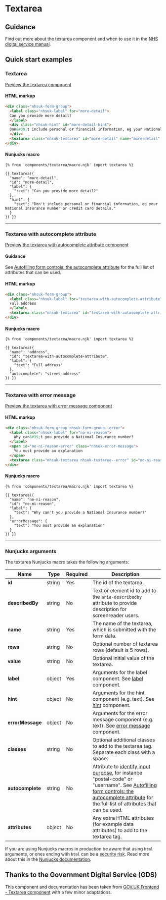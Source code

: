 # Textarea

## Guidance

Find out more about the textarea component and when to use it in the [NHS digital service manual](https://service-manual.nhs.uk/design-system/components/textarea).

## Quick start examples

### Textarea

[Preview the textarea component](https://ourfuturehealth.github.io/design-system-toolkit/components/textarea/index.html)

#### HTML markup

```html
<div class="nhsuk-form-group">
  <label class="nhsuk-label" for="more-detail">
  Can you provide more detail?
  </label>
  <div class="nhsuk-hint" id="more-detail-hint">
  Don&#39;t include personal or financial information, eg your National Insurance number or credit card details.
  </div>
  <textarea class="nhsuk-textarea" id="more-detail" name="more-detail" rows="5" aria-describedby="more-detail-hint"></textarea>
</div>
```

#### Nunjucks macro

```
{% from 'components/textarea/macro.njk' import textarea %}

{{ textarea({
  "name": "more-detail",
  "id": "more-detail",
  "label": {
    "text": "Can you provide more detail?"
  },
  "hint": {
    "text": "Don't include personal or financial information, eg your National Insurance number or credit card details."
  }
}) }}
```

---

### Textarea with autocomplete attribute

[Preview the textarea with autocomplete attribute component](https://ourfuturehealth.github.io/design-system-toolkit/components/textarea/autocomplete.html)

#### Guidance

See [Autofilling form controls: the autocomplete attribute](https://html.spec.whatwg.org/multipage/form-control-infrastructure.html#autofill) for the full list of attributes that can be used.

#### HTML markup

```html
<div class="nhsuk-form-group">
  <label class="nhsuk-label" for="textarea-with-autocomplete-attribute">
  Full address
  </label>
  <textarea class="nhsuk-textarea" id="textarea-with-autocomplete-attribute" name="address" rows="5" autocomplete="street-address"></textarea>
</div>
```

#### Nunjucks macro

```
{% from 'components/textarea/macro.njk' import textarea %}

{{ textarea({
  "name": "address",
  "id": "textarea-with-autocomplete-attribute",
  "label": {
    "text": "Full address"
  },
  "autocomplete": "street-address"
}) }}
```

---

### Textarea with error message

[Preview the textarea with error message component](https://ourfuturehealth.github.io/design-system-toolkit/components/textarea/error.html)

#### HTML markup

```html
<div class="nhsuk-form-group nhsuk-form-group--error">
  <label class="nhsuk-label" for="no-ni-reason">
    Why can&#39;t you provide a National Insurance number?
  </label>
  <span id="no-ni-reason-error" class="nhsuk-error-message">
    You must provide an explanation
  </span>
  <textarea class="nhsuk-textarea nhsuk-textarea--error" id="no-ni-reason" name="no-ni-reason" rows="5" aria-describedby="no-ni-reason-error"></textarea>
</div>
```

#### Nunjucks macro

```
{% from 'components/textarea/macro.njk' import textarea %}

{{ textarea({
  "name": "no-ni-reason",
  "id": "no-ni-reason",
  "label": {
    "text": "Why can't you provide a National Insurance number?"
  },
  "errorMessage": {
    "text": "You must provide an explanation"
  }
}) }}
```

---

### Nunjucks arguments

The textarea Nunjucks macro takes the following arguments:

| Name                | Type     | Required  | Description             |
| --------------------|----------|-----------|-------------------------|
| **id**              | string   | Yes       | The id of the textarea. |
| **describedBy**     | string   | No        | Text or element id to add to the `aria-describedby` attribute to provide description for screenreader users.|
| **name**            | string   | Yes       | The name of the textarea, which is submitted with the form data. |
| **rows**            | string   | No        | Optional number of textarea rows (default is 5 rows). |
| **value**           | string   | No        | Optional initial value of the textarea. |
| **label**           | object   | Yes       | Arguments for the label component. See [label](https://github.com/ourfuturehealth/design-system-toolkit/tree/main/packages/components/label) component. |
| **hint**            | object   | No        | Arguments for the hint component (e.g. text). See [hint](https://github.com/ourfuturehealth/design-system-toolkit/tree/main/packages/components/hint) component. |
| **errorMessage**    | object   | No        | Arguments for the error message component (e.g. text). See [error message](https://github.com/ourfuturehealth/design-system-toolkit/tree/main/packages/components/error-message) component. |
| **classes**         | string   | No        | Optional additional classes to add to the textarea tag. Separate each class with a space. |
| **autocomplete**          | string   | No        | Attribute to [identify input purpose](https://www.w3.org/WAI/WCAG21/Understanding/identify-input-purpose.html), for instance "postal-code" or "username". See [Autofilling form controls: the autocomplete attribute](https://html.spec.whatwg.org/multipage/form-control-infrastructure.html#autofill) for the full list of attributes that can be used. |
| **attributes**      | object   | No        | Any extra HTML attributes (for example data attributes) to add to the textarea tag. |

If you are using Nunjucks macros in production be aware that using `html` arguments, or ones ending with `html` can be a [security risk](https://developer.mozilla.org/en-US/docs/Glossary/Cross-site_scripting). Read more about this in the [Nunjucks documentation](https://mozilla.github.io/nunjucks/api.html#user-defined-templates-warning).

## Thanks to the Government Digital Service (GDS)

This component and documentation has been taken from [GOV.UK Frontend - Textarea component](https://github.com/alphagov/govuk-frontend/tree/master/package/components/textarea) with a few minor adaptations.

